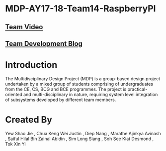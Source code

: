 # MDP-AY17-18-Team14-RaspberryPI
## [Team Video](https://www.youtube.com/watch?v=9NL4o86R3BQ)
## [Team Development Blog](https://blogs.ntu.edu.sg/scemdp-201718s1-g14/)

# Introduction
The Multidisciplinary Design Project (MDP) is a group-based design project undertaken by a mixed group of students comprising of undergraduates from the CE, CS, BCG and BCE programmes. The project is practical-oriented and multi-disciplinary in nature, requiring system level integration of subsystems developed by different team members.



# Created By
Yew Shao Jie , Chua Keng Wei Justin , Diep Nang , Marathe Ajinkya Avinash , Saiful Hilal Bin Zainal Abidin , Sim Long Siang , Soh See Kiat Desmond , Tok Xin Yi
